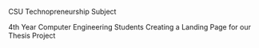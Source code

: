 CSU Technopreneurship Subject

4th Year Computer Engineering Students Creating a Landing Page for our Thesis Project
